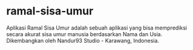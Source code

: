 # ramal-sisa-umur
Aplikasi Ramal Sisa Umur adalah sebuah aplikasi yang bisa memprediksi secara akurat sisa umur manusia berdasarkan Nama dan Usia. Dikembangkan oleh Nandur93 Studio - Karawang, Indonesia.
